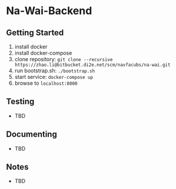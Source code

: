 # Na-Wai-Backend

Getting Started
---------------
1. install docker
1. install docker-compose
1. clone repository: `git clone --recursive https://zhao.li@bitbucket.di2e.net/scm/navfacubs/na-wai.git`
1. run bootstrap.sh: `./bootstrap.sh`
1. start service: `docker-compose up`
1. browse to `localhost:8000`

Testing
-------
* TBD

Documenting
-----------
* TBD

Notes
-----
* TBD
